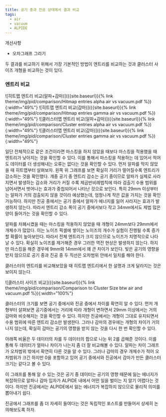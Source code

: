 ```yaml
---
title: 공기 중과 진공 상태에서 결과 비교
tags:
  - air
  - vacuum
  - ALPIDE
---
```


개선사항
- 오차그래프 그리기

두 결과를 비교하기 위해서 가장 기본적인 방법이 엔트리를 비교하는 것과 클러스터 사이즈 개형을 비교하는 것이 있다.

### 엔트리 비교

![히트맵 엔트리 비교(알파+감마)]({{site.baseurl}}{% link theme/img/pid/comparison/Hitmap entries alpha air vs vacuum.pdf %}){:width="49%"}
![히트맵 엔트리 비교(감마)]({{site.baseurl}}{% link theme/img/pid/comparison/Hitmap entries gamma air vs vacuum.pdf %}){:width="49%"}
![클러스터맵 엔트리 비교(알파+감마)]({{site.baseurl}}{% link theme/img/pid/comparison/Cluster entries alpha air vs vacuum.pdf %}){:width="49%"}
![클러스터맵 엔트리 비교(감마)]({{site.baseurl}}{% link theme/img/pid/comparison/Cluster entries gamma air vs vacuum.pdf %}){:width="49%"}

일단 전체적으로 같은 조건이라면 마스킹을 하지 않았을 때보다 마스킹을 적용했을 때 엔트리가 낮아지는 것을 확인할 수 있다.
이를 통해서 마스킹을 적용하는 데 있어서 적어도 데이터를 더 생성해내는 오류는 없다는 것을 확인할 수 있다.
먼저 알파를 막지 않았을 때 히트맵부터 살펴보자.
왼쪽 위 그래프를 보면 확실히 거리가 멀어질수록 엔트리가 감소하는 것을 확인했다.
걔중 공기 중 엔트리 감소는 공기 중이므로 알파가 실제로 사라지면서 발생하는 감소와 거리가 커질 수록 제곱반비례법칙에 따라 검출기 수용 범위를 넘어서면서 벗어나는 효과가 중첩되어서 나타난 것으로 보인다.
특히 29mm 이상부터는 알파가 거의 검출되지 않을 것이라 예상했는데, 엄청나게 작은 값을 가지는 것을 확인가능하다.
하지만 진공 중에서는 공기 중에서 알파가 에너지를 잃어 사라지는 효과가 발생하지 않는다.
따라서 엔트리 감소 폭이 공기 중에서보다 작고 34mm에서도 제법 많은 양이 들어가는 것을 확인할 수 있다.

알파를 차폐시켰을 때는 마스킹을 적용하지 않았을 때 개형이 24mm보다 29mm에서 개체수가 많았다.
이는 노이즈 픽셀에 쌓이는 노이즈의 개수가 실험이 진행될 수록 증가할 확률이 높아보인다.
따라서 전체 엔트리가 크지 않으므로 노이즈가 치명적으로 나타날 수 있다.
확실히 노이즈를 제거해준 경우 그러한 역전 현상은 발생하지 않는다.
하지만 마스킹을 해준 경우에 9mm와 14mm에서 꽤 큰 차이가 보인다.
빛은 공기의 영향을 받지 않으므로 공기 중과 진공 중 두 직선은 오차범위 안에서 일치를 해야 한다.

클러스터의 엔트리를 비교해보았을 때 히트맵 엔트리에서 한 설명과 크게 달라지는 것은 보이지 않는다.

![클러스터 사이즈 비교]({{site.baseurl}}{% link theme/img/pid/comparison/Comparison to Cluster Size btw air and vacuum.pdf %}){:width="100%"}

클러스터의 크기를 보면 공기 중에서와 진공 중에서 차이를 확연히 알 수 있다.
먼저 개형부터 살펴보면 공기중에서는 거리에 따라 개형이 변하면서 29mm 이상에서는 거의 감마와 비슷해지는 것을 확인할 수 있다.
하지만 진공에서는 개형이 그대로 유지되면서 수용 범위에 따른 엔트리 감소만 발생한다.
그러나 감마의 경우에는 개형의 차이가 거의 나지 않는데, 확실히 감마는 공기의 영향을 받지 않는 것을 다시 한 번 확인할 수 있다.

아래쪽 비율은 두 데이터의 차를 두 데이터의 합으로 나눈 뒤 2를 곱해준 것이다. 
이를 통해 두 데이터가 얼마나 차이가 나는지 좀 더 잘 비교해볼 수 있다.
알파는 차이 그래프가 오차범위 밖에서 확연히 다른 것을 알 수 있다.
그러나 감마의 경우 개체수가 적어 오차범위가 크긴 하지만 0을 포함하고 있어 공기 중에서와 진공에서 감마가 만든 클러스터 크기는 같다고 볼 수 있다.

이 그래프를 통해 알 수 있는 것은 공기 중 데이터는 공기의 영향 때문에 잃는 에너지가 복잡하므로 알파나 감마 입자가 ALPIDE 내에서 어떤 일을 벌이는 지 알기 어렵다는 것이다.
하지만 진공에서는 ALPIDE에서 잃는 에너지가 복잡하지 않으므로 물리적 의미를 뽑아내기 쉽다.

진공에서 그래프를 좀 더 자세히 들여다는 것은 독립적인 포스트를 만들어서 상세히 논의해보도록 하자.
